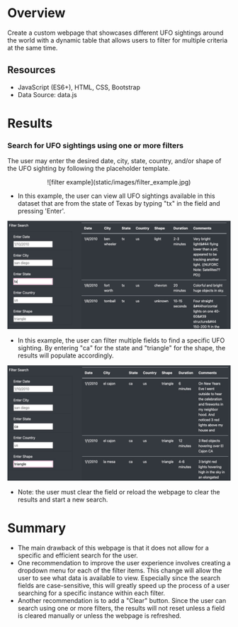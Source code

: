 # Overview
Create a custom webpage that showcases different UFO sightings around the world with a dynamic table that allows users to filter for multiple criteria at the same time.

## Resources
- JavaScript (ES6+), HTML, CSS, Bootstrap
- Data Source: data.js


# Results

### Search for UFO sightings using one or more filters
The user may enter the desired date, city, state, country, and/or shape of the UFO sighting by following the placeholder template. 

<div style="text-align: center;">
![filter example](static/images/filter_example.jpg)
</div>

- In this example, the user can view all UFO sightings available in this dataset that are from the state of Texas by typing "tx" in the field and pressing 'Enter'.

![tx example](/static/images/tx_example.jpg)

- In this example, the user can filter multiple fields to find a specific UFO sighting. By entering "ca" for the state and "triangle" for the shape, the results will populate accordingly.

![ca example](/static/images/ca_example.jpg)

- Note: the user must clear the field or reload the webpage to clear the results and start a new search.

# Summary

- The main drawback of this webpage is that it does not allow for a specific and efficient search for the user.
- One recommendation to improve the user experience involves creating a dropdown menu for each of the filter items. This change will allow the user to see what data is available to view. Especially since the search fields are case-sensitive, this will greatly speed up the process of a user searching for a specific instance within each filter.
- Another recommendation is to add a "Clear" button. Since the user can search using one or more filters, the results will not reset unless a field is cleared manually or unless the webpage is refreshed. 